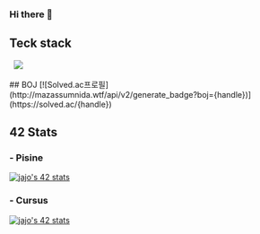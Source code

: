 ### Hi there 👋

<!--
**joejaeyoung/joejaeyoung** is a ✨ _special_ ✨ repository because its `README.md` (this file) appears on your GitHub profile.

Here are some ideas to get you started:

- 🔭 I’m currently working on ...
- 🌱 I’m currently learning ...
- 👯 I’m looking to collaborate on ...
- 🤔 I’m looking for help with ...
- 💬 Ask me about ...
- 📫 How to reach me: ...
- 😄 Pronouns: ...
- ⚡ Fun fact: ...
-->

## Teck stack

<p>
  &nbsp  
  <img src="https://img.shields.io/badge/C-A8B9CC?style=flat-square&logo=C&logoColor=white"/></a>&nbsp 
</p>
## BOJ
[![Solved.ac프로필](http://mazassumnida.wtf/api/v2/generate_badge?boj={handle})](https://solved.ac/{handle})

## 42 Stats
### - Pisine
[![jajo's 42 stats](https://badge42.coday.fr/api/v2/clvdkubj02288601p4c8pe30ep/stats?cursusId=9&coalitionId=piscine)](https://github.com/Coday-meric/badge42)

### - Cursus
[![jajo's 42 stats](https://badge42.coday.fr/api/v2/clvdkubj02288601p4c8pe30ep/stats?cursusId=21&coalitionId=454)](https://github.com/Coday-meric/badge42)
